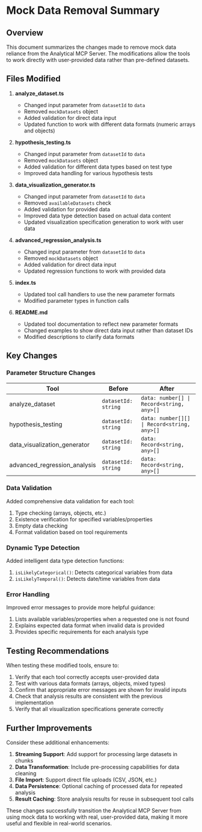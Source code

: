 # Mock Data Removal Summary

## Overview

This document summarizes the changes made to remove mock data reliance from the Analytical MCP Server. The modifications allow the tools to work directly with user-provided data rather than pre-defined datasets.

## Files Modified

1. **analyze_dataset.ts**
   - Changed input parameter from `datasetId` to `data`
   - Removed `mockDatasets` object
   - Added validation for direct data input
   - Updated function to work with different data formats (numeric arrays and objects)

2. **hypothesis_testing.ts**
   - Changed input parameter from `datasetId` to `data`
   - Removed `mockDatasets` object
   - Added validation for different data types based on test type
   - Improved data handling for various hypothesis tests

3. **data_visualization_generator.ts**
   - Changed input parameter from `datasetId` to `data`
   - Removed `availableDatasets` check
   - Added validation for provided data
   - Improved data type detection based on actual data content
   - Updated visualization specification generation to work with user data

4. **advanced_regression_analysis.ts**
   - Changed input parameter from `datasetId` to `data`
   - Removed `mockDatasets` object
   - Added validation for direct data input
   - Updated regression functions to work with provided data

5. **index.ts**
   - Updated tool call handlers to use the new parameter formats
   - Modified parameter types in function calls

6. **README.md**
   - Updated tool documentation to reflect new parameter formats
   - Changed examples to show direct data input rather than dataset IDs
   - Modified descriptions to clarify data formats

## Key Changes

### Parameter Structure Changes

| Tool | Before | After |
|------|--------|-------|
| analyze_dataset | `datasetId: string` | `data: number[] \| Record<string, any>[]` |
| hypothesis_testing | `datasetId: string` | `data: number[][] \| Record<string, any>[]` |
| data_visualization_generator | `datasetId: string` | `data: Record<string, any>[]` |
| advanced_regression_analysis | `datasetId: string` | `data: Record<string, any>[]` |

### Data Validation

Added comprehensive data validation for each tool:

1. Type checking (arrays, objects, etc.)
2. Existence verification for specified variables/properties
3. Empty data checking
4. Format validation based on tool requirements

### Dynamic Type Detection

Added intelligent data type detection functions:

1. `isLikelyCategorical()`: Detects categorical variables from data
2. `isLikelyTemporal()`: Detects date/time variables from data

### Error Handling

Improved error messages to provide more helpful guidance:

1. Lists available variables/properties when a requested one is not found
2. Explains expected data format when invalid data is provided
3. Provides specific requirements for each analysis type

## Testing Recommendations

When testing these modified tools, ensure to:

1. Verify that each tool correctly accepts user-provided data
2. Test with various data formats (arrays, objects, mixed types)
3. Confirm that appropriate error messages are shown for invalid inputs
4. Check that analysis results are consistent with the previous implementation
5. Verify that all visualization specifications generate correctly

## Further Improvements

Consider these additional enhancements:

1. **Streaming Support**: Add support for processing large datasets in chunks
2. **Data Transformation**: Include pre-processing capabilities for data cleaning
3. **File Import**: Support direct file uploads (CSV, JSON, etc.)
4. **Data Persistence**: Optional caching of processed data for repeated analysis
5. **Result Caching**: Store analysis results for reuse in subsequent tool calls

These changes successfully transition the Analytical MCP Server from using mock data to working with real, user-provided data, making it more useful and flexible in real-world scenarios.